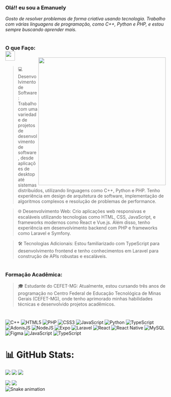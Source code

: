 ### Olá!! eu sou a Emanuely 
 _Gosto de resolver problemas de forma criativa usando tecnologia. Trabalho com várias linguagens de programação, como C++, Python e PHP, e estou sempre buscando aprender mais._
#

<img style="margin-top: 40px;" align="right" width="400px" src="https://78.media.tumblr.com/50d43db43843a7dc2fbb93c660a1d0dc/tumblr_ozar2dfRQI1rh3rypo1_1280.gif">

### O que Faço: <img src="https://media.giphy.com/media/fvT2uzkzsSWmmkvl5g/giphy.gif" width="30px">


>  💻 Desenvolvimento de Software: Trabalho com uma variedade de projetos de desenvolvimento de software, desde aplicações de desktop até sistemas distribuídos, utilizando linguagens como C++, Python e PHP. Tenho experiência em design de arquitetura de software, implementação de algoritmos complexos e resolução de problemas de performance.

>🌐 Desenvolvimento Web: Crio aplicações web responsivas e escaláveis utilizando tecnologias como HTML, CSS, JavaScript, e frameworks modernos como React e Vue.js. Além disso, tenho experiência em desenvolvimento backend com PHP e frameworks como Laravel e Symfony.

>🛠️ Tecnologias Adicionais: Estou familiarizado com TypeScript para desenvolvimento frontend e tenho conhecimentos em Laravel para construção de APIs robustas e escaláveis.


#

### Formação Acadêmica:
>🎓 Estudante do CEFET-MG: Atualmente, estou cursando três anos de programação no Centro Federal de Educação Tecnológica de Minas Gerais (CEFET-MG), onde tenho aprimorado minhas habilidades técnicas e desenvolvido projetos acadêmicos.
#
 ![C++](https://img.shields.io/badge/c++-%2300599C.svg?style=for-the-badge&logo=c%2B%2B&logoColor=white) 
 ![HTML5](https://img.shields.io/badge/html5-%23E34F26.svg?style=for-the-badge&logo=html5&logoColor=white) 
 ![PHP](https://img.shields.io/badge/php-%23777BB4.svg?style=for-the-badge&logo=php&logoColor=white) 
 ![CSS3](https://img.shields.io/badge/css3-%231572B6.svg?style=for-the-badge&logo=css3&logoColor=white) 
 ![JavaScript](https://img.shields.io/badge/javascript-%23323330.svg?style=for-the-badge&logo=javascript&logoColor=%23F7DF1E) 
 ![Python](https://img.shields.io/badge/python-3670A0?style=for-the-badge&logo=python&logoColor=ffdd54) 
 ![TypeScript](https://img.shields.io/badge/typescript-%23007ACC.svg?style=for-the-badge&logo=typescript&logoColor=white) 
 ![AdonisJS](https://img.shields.io/badge/adonisjs-%23220052.svg?style=for-the-badge&logo=adonisjs&logoColor=white) 
 ![NodeJS](https://img.shields.io/badge/node.js-6DA55F?style=for-the-badge&logo=node.js&logoColor=white) 
 ![Expo](https://img.shields.io/badge/expo-1C1E24?style=for-the-badge&logo=expo&logoColor=#D04A37) 
 ![Laravel](https://img.shields.io/badge/laravel-%23FF2D20.svg?style=for-the-badge&logo=laravel&logoColor=white) 
 ![React](https://img.shields.io/badge/react-%2320232a.svg?style=for-the-badge&logo=react&logoColor=%2361DAFB) 
 ![React Native](https://img.shields.io/badge/react_native-%2320232a.svg?style=for-the-badge&logo=react&logoColor=%2361DAFB) 
 ![MySQL](https://img.shields.io/badge/mysql-%2300000f.svg?style=for-the-badge&logo=mysql&logoColor=white) 
 ![Figma](https://img.shields.io/badge/figma-%23F24E1E.svg?style=for-the-badge&logo=figma&logoColor=white) 
 ![JavaScript](https://img.shields.io/badge/javascript-%23323330.svg?style=for-the-badge&logo=javascript&logoColor=%23F7DF1E)
 ![TypeScript](https://img.shields.io/badge/typescript-%23007ACC.svg?style=for-the-badge&logo=typescript&logoColor=white)
 

##

# 📊 GitHub Stats:
![](https://github-readme-stats.vercel.app/api?username=naiynull&theme=monokai&hide_border=false&include_all_commits=false&count_private=false)
![](https://github-readme-streak-stats.herokuapp.com/?user=naiynull&theme=monokai&hide_border=false)
![](https://github-readme-stats.vercel.app/api/top-langs/?username=naiynull&theme=monokai&hide_border=false&include_all_commits=false&count_private=false&layout=compact)


<div>
 <a href="https://www.instagram.com/nay_null/" target="_blank"><img src="https://img.shields.io/badge/Instagram-E4405F?style=for-the-badge&logo=instagram&logoColor=white"></a>
  <a href="manuborges011@gmail.com" target="_blank"><img src="https://img.shields.io/badge/Gmail-D14836?style=for-the-badge&logo=gmail&logoColor=white"></a>
</div>




<img src="https://github.com/giovana-simas/giovana-simas/blob/main/snake.svg" alt="Snake animation" />

          
     
          
          

